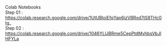 Colab Notebooks
<br>
Step 01 : https://colab.research.google.com/drive/1UtUBloiEfqYap6izVBRxd7tS8THc0tg_
</br>
Step 02 : https://colab.research.google.com/drive/1046YLlJBRme5CepPtdMvhbsVbJlHFYLa

